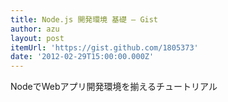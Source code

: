 ```yaml
---
title: Node.js 開発環境 基礎 — Gist
author: azu
layout: post
itemUrl: 'https://gist.github.com/1805373'
date: '2012-02-29T15:00:00.000Z'
---
```

NodeでWebアプリ開発環境を揃えるチュートリアル
